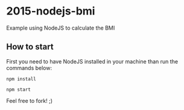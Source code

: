 # 2015-nodejs-bmi
Example using NodeJS to calculate the BMI

## How to start
First you need to have NodeJS installed in your machine than run the commands below:

```npm install```

```npm start```

Feel free to fork! ;)
